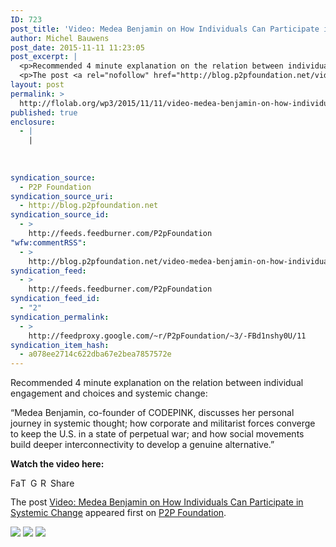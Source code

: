 ```yaml
---
ID: 723
post_title: 'Video: Medea Benjamin on How Individuals Can Participate in Systemic Change'
author: Michel Bauwens
post_date: 2015-11-11 11:23:05
post_excerpt: |
  <p>Recommended 4 minute explanation on the relation between individual engagement and choices and systemic change: &ldquo;Medea Benjamin, co-founder of CODEPINK, discusses her personal journey in systemic thought; how corporate and militarist forces converge to keep the U.S. in a state of perpetual war; and how social movements build deeper interconnectivity to develop a genuine alternative.&rdquo; [&hellip;]</p>
  <p>The post <a rel="nofollow" href="http://blog.p2pfoundation.net/video-medea-benjamin-on-how-individuals-can-participate-in-systemic-change/2015/11/11">Video: Medea Benjamin on How Individuals Can Participate in Systemic Change</a> appeared first on <a rel="nofollow" href="http://blog.p2pfoundation.net/">P2P Foundation</a>.</p>
layout: post
permalink: >
  http://flolab.org/wp3/2015/11/11/video-medea-benjamin-on-how-individuals-can-participate-in-systemic-change/
published: true
enclosure:
  - |
    |
        
        
        
syndication_source:
  - P2P Foundation
syndication_source_uri:
  - http://blog.p2pfoundation.net
syndication_source_id:
  - >
    http://feeds.feedburner.com/P2pFoundation
"wfw:commentRSS":
  - >
    http://blog.p2pfoundation.net/video-medea-benjamin-on-how-individuals-can-participate-in-systemic-change/2015/11/11/feed
syndication_feed:
  - >
    http://feeds.feedburner.com/P2pFoundation
syndication_feed_id:
  - "2"
syndication_permalink:
  - >
    http://feedproxy.google.com/~r/P2pFoundation/~3/-FBd1nshy0U/11
syndication_item_hash:
  - a078ee2714c622dba67e2bea7857572e
---
```

Recommended 4 minute explanation on the relation between individual engagement and choices and systemic change:

“Medea Benjamin, co-founder of CODEPINK, discusses her personal journey in systemic thought; how corporate and militarist forces converge to keep the U.S. in a state of perpetual war; and how social movements build deeper interconnectivity to develop a genuine alternative.”

**Watch the video here:**



<a class="a2a_button_facebook" href="http://www.addtoany.com/add_to/facebook?linkurl=http%3A%2F%2Fblog.p2pfoundation.net%2Fvideo-medea-benjamin-on-how-individuals-can-participate-in-systemic-change%2F2015%2F11%2F11&linkname=Video%3A%20Medea%20Benjamin%20on%20How%20Individuals%20Can%20Participate%20in%20Systemic%20Change" title="Facebook" rel="nofollow"><img src="http://blog.p2pfoundation.net/wp-content/plugins/add-to-any/icons/facebook.png" width="16" height="16" alt="Facebook" /></a><a class="a2a_button_twitter" href="http://www.addtoany.com/add_to/twitter?linkurl=http%3A%2F%2Fblog.p2pfoundation.net%2Fvideo-medea-benjamin-on-how-individuals-can-participate-in-systemic-change%2F2015%2F11%2F11&linkname=Video%3A%20Medea%20Benjamin%20on%20How%20Individuals%20Can%20Participate%20in%20Systemic%20Change" title="Twitter" rel="nofollow"><img src="http://blog.p2pfoundation.net/wp-content/plugins/add-to-any/icons/twitter.png" width="16" height="16" alt="Twitter" /></a><a class="a2a_button_google_plus" href="http://www.addtoany.com/add_to/google_plus?linkurl=http%3A%2F%2Fblog.p2pfoundation.net%2Fvideo-medea-benjamin-on-how-individuals-can-participate-in-systemic-change%2F2015%2F11%2F11&linkname=Video%3A%20Medea%20Benjamin%20on%20How%20Individuals%20Can%20Participate%20in%20Systemic%20Change" title="Google+" rel="nofollow"><img src="http://blog.p2pfoundation.net/wp-content/plugins/add-to-any/icons/google_plus.png" width="16" height="16" alt="Google+" /></a><a class="a2a_button_reddit" href="http://www.addtoany.com/add_to/reddit?linkurl=http%3A%2F%2Fblog.p2pfoundation.net%2Fvideo-medea-benjamin-on-how-individuals-can-participate-in-systemic-change%2F2015%2F11%2F11&linkname=Video%3A%20Medea%20Benjamin%20on%20How%20Individuals%20Can%20Participate%20in%20Systemic%20Change" title="Reddit" rel="nofollow"><img src="http://blog.p2pfoundation.net/wp-content/plugins/add-to-any/icons/reddit.png" width="16" height="16" alt="Reddit" /></a><a class="a2a_dd a2a_target addtoany_share_save" href="https://www.addtoany.com/share#url=http%3A%2F%2Fblog.p2pfoundation.net%2Fvideo-medea-benjamin-on-how-individuals-can-participate-in-systemic-change%2F2015%2F11%2F11&title=Video%3A%20Medea%20Benjamin%20on%20How%20Individuals%20Can%20Participate%20in%20Systemic%20Change" id="wpa2a_4"><img src="http://blog.p2pfoundation.net/wp-content/plugins/add-to-any/share_save_120_16.png" width="120" height="16" alt="Share" /></a>

The post <a rel="nofollow" href="http://blog.p2pfoundation.net/video-medea-benjamin-on-how-individuals-can-participate-in-systemic-change/2015/11/11">Video: Medea Benjamin on How Individuals Can Participate in Systemic Change</a> appeared first on <a rel="nofollow" href="http://blog.p2pfoundation.net/">P2P Foundation</a>.

<div class="feedflare">
  <a href="http://feeds.feedburner.com/~ff/P2pFoundation?a=-FBd1nshy0U:tyGzJ_Ng4Yc:7Q72WNTAKBA"><img src="http://feeds.feedburner.com/~ff/P2pFoundation?d=7Q72WNTAKBA" border="0" /></img></a> <a href="http://feeds.feedburner.com/~ff/P2pFoundation?a=-FBd1nshy0U:tyGzJ_Ng4Yc:D7DqB2pKExk"><img src="http://feeds.feedburner.com/~ff/P2pFoundation?i=-FBd1nshy0U:tyGzJ_Ng4Yc:D7DqB2pKExk" border="0" /></img></a> <a href="http://feeds.feedburner.com/~ff/P2pFoundation?a=-FBd1nshy0U:tyGzJ_Ng4Yc:2mJPEYqXBVI"><img src="http://feeds.feedburner.com/~ff/P2pFoundation?d=2mJPEYqXBVI" border="0" /></img></a>
</div>

<img src="http://feeds.feedburner.com/~r/P2pFoundation/~4/-FBd1nshy0U" height="1" width="1" alt="" />